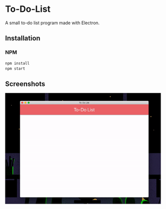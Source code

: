 # To-Do-List
A small to-do list program made with Electron.

## Installation

### NPM
```sh
npm install
npm start
```

## Screenshots
![](todolist.gif)
